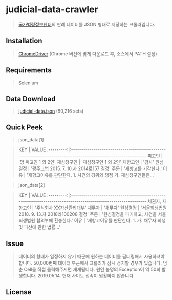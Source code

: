 # judicial-data-crawler
> [국가법령정보센터](http://www.law.go.kr/precSc.do?tabMenuId=tab67#licPrec206136)의 판례 데이터를 JSON 형태로 저장하는 크롤러입니다.

## Installation
> [ChromeDriver](http://chromedriver.chromium.org/downloads) (Chrome 버전에 맞게 다운로드 후, 소스에서 PATH 설정)

## Requirements
> Selenium

## Data Download
> [judicial-data.json](https://www.dropbox.com/s/q9dhqype3rtn6kl/judicial-data.json?dl=0) (80,216 sets)

## Quick Peek
> json_data[1]  

>KEY | VALUE 
:---------:|:------------------------------------------------------------------------------------------------------------
피고인 | '망 피고인 1 외 2인'
재심청구인 | '재심청구인 1 외 2인'
재항고인 | '검사'
원심결정 | '광주고법 2015. 7. 10.자 2014로157 결정'
주문 | '재항고를 기각한다.'
이유 | '재항고이유를 판단한다. 1.  사건의 경위와 쟁점 가.  재심청구인들은...'


> json_data[2]  
  
>KEY | VALUE 
:---------:|:------------------------------------------------------------------------------------------------------------
채권자, 재항고인 | '주식회사 XX자산관리대부'
채무자 | '채무자'
원심결정 | '서울회생법원 2018. 9. 13.자 2018라100208 결정'
주문 | '원심결정을 파기하고, 사건을 서울회생법원 합의부에 환송한다.'
이유 | '재항고이유를 판단한다. 1.  가. 채무자 회생 및 파산에 관한 법률...'

## Issue
> 데이터의 형태가 일정하지 않기 때문에 원하는 데이터를 필터링해서 사용하셔야 합니다.
> 50,000번째 데이터 부근에서 크롤러가 잠시 정지할 경우가 있습니다. 멈춘 Cell을 직접 클릭해주시면 재개됩니다.
> 원인 불명의 Exception이 약 50회 발생합니다.
> 2019.05.14. 현재 사이트 접속이 원활하지 않습니다.
 
## License
